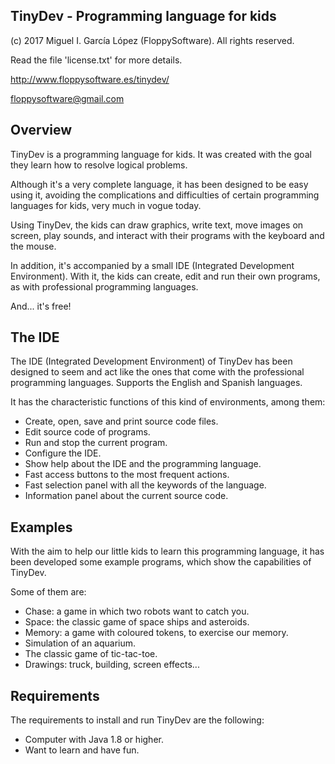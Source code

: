 TinyDev - Programming language for kids
---------------------------------------

(c) 2017 Miguel I. García López (FloppySoftware).
All rights reserved.

Read the file 'license.txt' for more details.

http://www.floppysoftware.es/tinydev/

floppysoftware@gmail.com


Overview
--------

TinyDev is a programming language for kids. It was created with the goal they learn how to resolve logical problems.

Although it's a very complete language, it has been designed to be easy using it, avoiding the complications and difficulties of certain programming languages for kids, very much in vogue today.

Using TinyDev, the kids can draw graphics, write text, move images on screen, play sounds, and interact with their programs with the keyboard and the mouse.

In addition, it's accompanied by a small IDE (Integrated Development Environment). With it, the kids can create, edit and run their own programs, as with professional programming languages.

And... it's free!


The IDE
-------

The IDE (Integrated Development Environment) of TinyDev has been designed to seem and act like the ones that come with the professional programming languages. Supports the English and Spanish languages.

It has the characteristic functions of this kind of environments, among them:
- Create, open, save and print source code files.
- Edit source code of programs.
- Run and stop the current program.
- Configure the IDE.
- Show help about the IDE and the programming language.
- Fast access buttons to the most frequent actions.
- Fast selection panel with all the keywords of the language.
- Information panel about the current source code.


Examples
--------

With the aim to help our little kids to learn this programming language, it has been developed some example programs, which show the capabilities of TinyDev.

Some of them are:
- Chase: a game in which two robots want to catch you.
- Space: the classic game of space ships and asteroids.
- Memory: a game with coloured tokens, to exercise our memory.
- Simulation of an aquarium.
- The classic game of tic-tac-toe.
- Drawings: truck, building, screen effects...


Requirements
------------

The requirements to install and run TinyDev are the following:
- Computer with Java 1.8 or higher.
- Want to learn and have fun.
